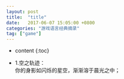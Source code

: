 ```yaml
---
layout: post
title:  "title"
date:   2017-06-07 15:05:00 +0800
categories: "游戏语言经典摘录"
tag: ["game"]
---
```



* content
{:toc}

- 1.空之轨迹：   
你的身影如闪烁的星空，渐渐溶于晨光之中；

